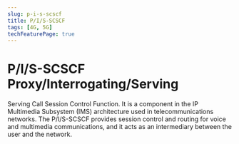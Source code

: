 ```yaml
---
slug: p-i-s-scscf
title: P/I/S-SCSCF
tags: [4G, 5G]
techFeaturePage: true
---
```


# P/I/S-SCSCF Proxy/Interrogating/Serving

Serving Call Session Control Function. It is a component in the IP Multimedia Subsystem (IMS) architecture used in telecommunications networks. The P/I/S-SCSCF provides session control and routing for voice and multimedia communications, and it acts as an intermediary between the user and the network.

